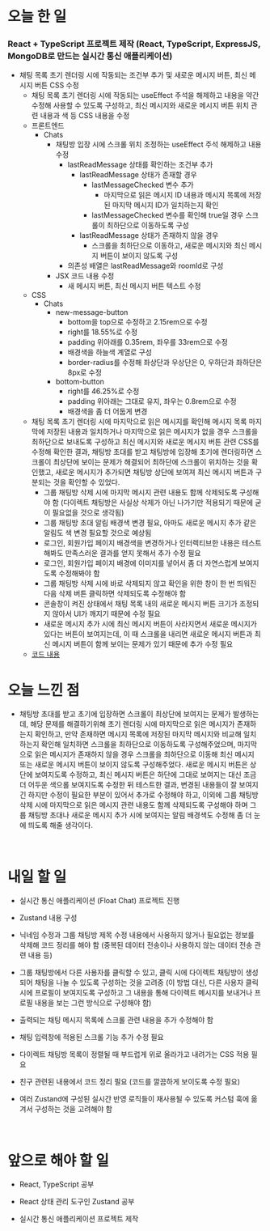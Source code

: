 # 오늘 한 일

### React + TypeScript 프로젝트 제작 (React, TypeScript, ExpressJS, MongoDB로 만드는 실시간 통신 애플리케이션)

- 채팅 목록 초기 렌더링 시에 작동되는 조건부 추가 및 새로운 메시지 버튼, 최신 메시지 버튼 CSS 수정
  - 채팅 목록 초기 렌더링 시에 작동되는 useEffect 주석을 해제하고 내용을 약간 수정해 사용할 수 있도록 구성하고, 최신 메시지와 새로운 메시지 버튼 위치 관련 내용과 색 등 CSS 내용을 수정
  - 프론트엔드
    - Chats
      - 채팅방 입장 시에 스크롤 위치 조정하는 useEffect 주석 해제하고 내용 수정
        - lastReadMessage 상태를 확인하는 조건부 추가
          - lastReadMessage 상태가 존재할 경우
            - lastMessageChecked 변수 추가
              - 마지막으로 읽은 메시지 ID 내용과 메시지 목록에 저장된 마지막 메시지 ID가 일치하는지 확인
            - lastMessageChecked 변수를 확인해 true일 경우 스크롤이 최하단으로 이동하도록 구성
          - lastReadMessage 상태가 존재하지 않을 경우
            - 스크롤을 최하단으로 이동하고, 새로운 메시지와 최신 메시지 버튼이 보이지 않도록 구성
        - 의존성 배열은 lastReadMessage와 roomId로 구성
      - JSX 코드 내용 수정
        - 새 메시지 버튼, 최신 메시지 버튼 텍스트 수정
  - CSS
    - Chats
      - new-message-button
        - bottom을 top으로 수정하고 2.15rem으로 수정
        - right를 18.55%로 수정
        - padding 위아래를 0.35rem, 좌우를 33rem으로 수정
        - 배경색을 하늘색 계열로 구성
        - border-radius를 수정해 좌상단과 우상단은 0, 우하단과 좌하단은 8px로 수정
      - bottom-button
        - right를 46.25%로 수정
        - padding 위아래는 그대로 유지, 좌우는 0.8rem으로 수정
        - 배경색을 좀 더 어둡게 변경
  - 채팅 목록 초기 렌더링 시에 마지막으로 읽은 메시지를 확인해 메시지 목록 마지막에 저장된 내용과 일치하거나 마지막으로 읽은 메시지가 없을 경우 스크롤을 최하단으로 보내도록 구성하고 최신 메시지와 새로운 메시지 버튼 관련 CSS를 수정해 확인한 결과, 채팅방 초대를 받고 채팅방에 입장해 초기에 렌더링하면 스크롤이 최상단에 보이는 문제가 해결되어 최하단에 스크롤이 위치하는 것을 확인했고, 새로운 메시지가 추가되면 채팅방 상단에 보여져 최신 메시지 버튼과 구분되는 것을 확인할 수 있었다.
    - 그룹 채팅방 삭제 시에 마지막 메시지 관련 내용도 함께 삭제되도록 구성해야 함 (다이렉트 채팅방은 사실상 삭제가 아닌 나가기만 적용되기 때문에 굳이 필요없을 것으로 생각됨)
    - 그룹 채팅방 초대 알림 배경색 변경 필요, 아마도 새로운 메시지 추가 같은 알림도 색 변경 필요할 것으로 예상됨
    - 로그인, 회원가입 페이지 배경색을 변경하거나 인터렉티브한 내용은 테스트해봐도 만족스러운 결과를 얻지 못해서 추가 수정 필요
    - 로그인, 회원가입 페이지 배경에 이미지를 넣어서 좀 더 자연스럽게 보여지도록 수정해봐야 함
    - 그룹 채팅방 삭제 시에 바로 삭제되지 않고 확인을 위한 창이 한 번 띄워진 다음 삭제 버튼 클릭하면 삭제되도록 수정해야 함
    - 콘솔창이 켜진 상태에서 채팅 목록 내의 새로운 메시지 버튼 크기가 조정되지 않아서 UI가 깨지기 때문에 수정 필요
    - 새로운 메시지 추가 시에 최신 메시지 버튼이 사라지면서 새로운 메시지가 있다는 버튼이 보여지는데, 이 때 스크롤을 내리면 새로운 메시지 버튼과 최신 메시지 버튼이 함께 보이는 문제가 있기 때문에 추가 수정 필요
  - [코드 내용](https://github.com/jeongsangtae/float-chat/commit/1aeed624d8d6a6c7164c29ca490ff6586ba04bfd)

# 오늘 느낀 점

- 채팅방 초대를 받고 초기에 입장하면 스크롤이 최상단에 보여지는 문제가 발생하는데, 해당 문제를 해결하기위해 초기 렌더링 시에 마지막으로 읽은 메시지가 존재하는지 확인하고, 만약 존재하면 메시지 목록에 저장된 마지막 메시지와 비교해 일치하는지 확인해 일치하면 스크롤을 최하단으로 이동하도록 구성해주었으며, 마지막으로 읽은 메시지가 존재하지 않을 경우 스크롤을 최하단으로 이동해 최신 메시지 또는 새로운 메시지 버튼이 보이지 않도록 구성해주었다. 새로운 메시지 버튼은 상단에 보여지도록 수정하고, 최신 메시지 버튼은 하단에 그대로 보여지는 대신 조금 더 어두운 색으롤 보여지도록 수정한 뒤 테스트한 결과, 변경된 내용들이 잘 보여지긴 하지만 수정이 필요한 부분이 있어서 추가로 수정해야 하고, 이외에 그룹 채팅방 삭제 시에 마지막으로 읽은 메시지 관련 내용도 함께 삭제되도록 구성해야 하며 그룹 채팅방 초대나 새로운 메시지 추가 시에 보여지는 알림 배경색도 수정해 좀 더 눈에 띄도록 해줄 생각이다.

<br />

# 내일 할 일

- 실시간 통신 애플리케이션 (Float Chat) 프로젝트 진행

- Zustand 내용 구성

- 닉네임 수정과 그룹 채팅방 제목 수정 내용에서 사용하지 않거나 필요없는 정보를 삭제해 코드 정리를 해야 함 (중복된 데이터 전송이나 사용하지 않는 데이터 전송 관련 내용 등)

- 그룹 채팅방에서 다른 사용자를 클릭할 수 있고, 클릭 시에 다이렉트 채팅방이 생성되어 채팅을 나눌 수 있도록 구성하는 것을 고려중 (이 방법 대신, 다른 사용자 클릭 시에 프로필이 보여지도록 구성하고 그 내용을 통해 다이렉트 메시지를 보내거나 프로필 내용을 보는 그런 방식으로 구성해야 함)

- 출력되는 채팅 메시지 목록에 스크롤 관련 내용을 추가 수정해야 함

- 채팅 입력창에 적용된 스크롤 기능 추가 수정 필요

- 다이렉트 채팅방 목록이 정렬될 때 부드럽게 위로 올라가고 내려가는 CSS 적용 필요

- 친구 관련된 내용에서 코드 정리 필요 (코드를 깔끔하게 보이도록 수정 필요)

- 여러 Zustand에 구성된 실시간 반영 로직들이 재사용될 수 있도록 커스텀 훅에 옮겨서 구성하는 것을 고려해야 함

<br />

# 앞으로 해야 할 일

- React, TypeScript 공부

- React 상태 관리 도구인 Zustand 공부

- 실시간 통신 애플리케이션 프로젝트 제작

